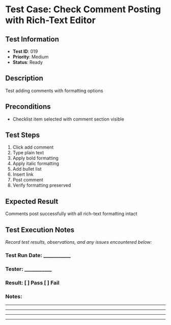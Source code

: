 # Test Case: Check Comment Posting with Rich-Text Editor

## Test Information
- **Test ID**: 019
- **Priority**: Medium
- **Status**: Ready

## Description
Test adding comments with formatting options

## Preconditions
- Checklist item selected with comment section visible

## Test Steps
1. Click add comment
2. Type plain text
3. Apply bold formatting
4. Apply italic formatting
5. Add bullet list
6. Insert link
7. Post comment
8. Verify formatting preserved

## Expected Result
Comments post successfully with all rich-text formatting intact

## Test Execution Notes
_Record test results, observations, and any issues encountered below:_

### Test Run Date: ___________
### Tester: ___________
### Result: [ ] Pass [ ] Fail

### Notes:
_________________________________
_________________________________
_________________________________
_________________________________